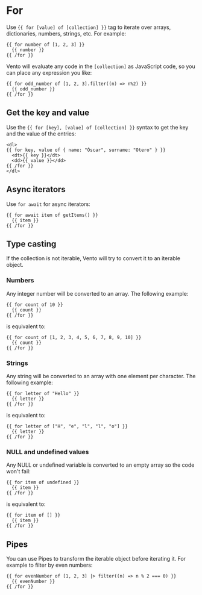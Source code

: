 # For

Use `{{ for [value] of [collection] }}` tag to iterate over arrays,
dictionaries, numbers, strings, etc. For example:

```vento
{{ for number of [1, 2, 3] }}
  {{ number }}
{{ /for }}
```

Vento will evaluate any code in the `[collection]` as JavaScript code, so you
can place any expression you like:

```vento
{{ for odd_number of [1, 2, 3].filter((n) => n%2) }}
  {{ odd_number }}
{{ /for }}
```

## Get the key and value

Use the `{{ for [key], [value] of [collection] }}` syntax to get the key and the
value of the entries:

```vento
<dl>
{{ for key, value of { name: "Óscar", surname: "Otero" } }}
  <dt>{{ key }}</dt>
  <dd>{{ value }}</dd>
{{ /for }}
</dl>
```

## Async iterators

Use `for await` for async iterators:

```vento
{{ for await item of getItems() }}
  {{ item }}
{{ /for }}
```

## Type casting

If the collection is not iterable, Vento will try to convert it to an iterable
object.

### Numbers

Any integer number will be converted to an array. The following example:

```vento
{{ for count of 10 }}
  {{ count }}
{{ /for }}
```

is equivalent to:

```vento
{{ for count of [1, 2, 3, 4, 5, 6, 7, 8, 9, 10] }}
  {{ count }}
{{ /for }}
```

### Strings

Any string will be converted to an array with one element per character. The
following example:

```vento
{{ for letter of "Hello" }}
  {{ letter }}
{{ /for }}
```

is equivalent to:

```vento
{{ for letter of ["H", "e", "l", "l", "o"] }}
  {{ letter }}
{{ /for }}
```

### NULL and undefined values

Any NULL or undefined variable is converted to an empty array so the code won't
fail:

```vento
{{ for item of undefined }}
  {{ item }}
{{ /for }}
```

is equivalent to:

```vento
{{ for item of [] }}
  {{ item }}
{{ /for }}
```

## Pipes

You can use Pipes to transform the iterable object before iterating it. For
example to filter by even numbers:

```vento
{{ for evenNumber of [1, 2, 3] |> filter((n) => n % 2 === 0) }}
  {{ evenNumber }}
{{ /for }}
```
